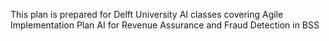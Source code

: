 This plan is prepared for Delft University AI classes covering Agile Implementation Plan AI for Revenue Assurance and Fraud Detection in BSS
